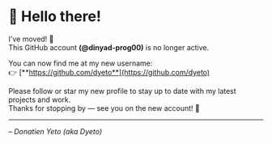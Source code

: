 # 👋 Hello there!

I've moved! 🚀  
This GitHub account **(@dinyad-prog00)** is no longer active.  

You can now find me at my new username:  
👉 [**https://github.com/dyeto**](https://github.com/dyeto)

Please follow or star my new profile to stay up to date with my latest projects and work.  
Thanks for stopping by — see you on the new account! 🙌

---

_– Donatien Yeto (aka Dyeto)_

